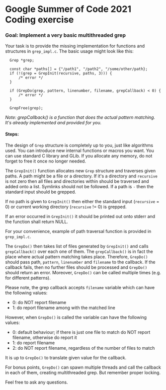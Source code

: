 Google Summer of Code 2021 Coding exercise
==========================================

### Goal: Implement a very basic multithreaded grep

Your task is to provide the missing implementation for functions and structures
in `grep_impl.c`. The basic usage might look like this:

```
  Grep *grep;

  const char *paths[] = {"/path1", "/path2", "/some/other/path};
  if (!(grep = GrepInit(recursive, paths, 3))) {
      /* error */
  }

  if (GrepDo(grep, pattern, linenumber, filename, grepCallback) < 0) {
      /* error */
  }

  GrepFree(grep);
```

_Note: grepCallback() is a function that does the actual pattern matching. It's
already implemented and provided for you._

#### Steps:
The design of `Grep` structure is completely up to you, just like algorithms
used. You can introduce new internal functions or macros you want. You can use
standard C library and GLib. If you allocate any memory, do not forget to free
it once no longer needed.

The `GrepInit()` function allocates new `Grep` structure and traverses given
paths. A path might be a file or a directory. If it's a directory and
`recursive` is not zero then all files and directories within should be
traversed and added onto a list. Symlinks should not be followed. If a path is
`-` then the standard input should be grepped.

If no path is given to `GrepInit()` then either the standard input (`recursive`
= 0) or current working directory (`recursive` != 0) is grepped.

If an error occurred in `GrepInit()` it should be printed out onto stderr and
the function shall return NULL.

For your convenience, example of path traversal function is provided in
`grep_impl.c`.

The `GrepDo()` then takes list of files generated by `GrepInit()` and calls
`grepCallback()` over each one of them. The `grepCallback()` is in fact the
place where actual pattern matching takes place. Therefore, `GrepDo()` should
pass path, `pattern`, `linenumber` and `filename` to the callback. If the
callback fails, then no further files should be processed and `GrepDo()` should
return an error.  Moreover, `GrepDo()` can be called multiple times (e.g. for
different patterns).

Please note, the grep callback accepts `filename` variable which can have the
following values:
* 0: do NOT report filename
* 1: do report filename among with the matched line

However, when `GrepDo()` is called the variable can have the following values:
* 0: default behaviour; if there is just one file to match do NOT report filename, otherwise do report it
* 1: do report filename
* 2: do NOT report filename, regardless of the number of files to match

It is up to `GrepDo()` to translate given value for the callback.

For bonus points, `GrepDo()` can spawn multiple threads and call the callback
in each of them, creating multithreaded grep. But remember proper locking.


Feel free to ask any questions.
